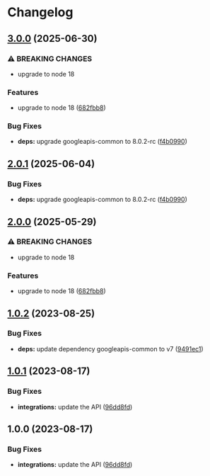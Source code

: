 # Changelog

## [3.0.0](https://github.com/googleapis/google-api-nodejs-client/compare/integrations-v2.0.1...integrations-v3.0.0) (2025-06-30)


### ⚠ BREAKING CHANGES

* upgrade to node 18

### Features

* upgrade to node 18 ([682fbb8](https://github.com/googleapis/google-api-nodejs-client/commit/682fbb869189ae92b3e9a194d37d0548af0c1f92))


### Bug Fixes

* **deps:** upgrade googleapis-common to 8.0.2-rc ([f4b0990](https://github.com/googleapis/google-api-nodejs-client/commit/f4b099071040cfbcfe4a2e7d487d45ee93b369e0))

## [2.0.1](https://github.com/googleapis/google-api-nodejs-client/compare/integrations-v2.0.0...integrations-v2.0.1) (2025-06-04)


### Bug Fixes

* **deps:** upgrade googleapis-common to 8.0.2-rc ([f4b0990](https://github.com/googleapis/google-api-nodejs-client/commit/f4b099071040cfbcfe4a2e7d487d45ee93b369e0))

## [2.0.0](https://github.com/googleapis/google-api-nodejs-client/compare/integrations-v1.0.2...integrations-v2.0.0) (2025-05-29)


### ⚠ BREAKING CHANGES

* upgrade to node 18

### Features

* upgrade to node 18 ([682fbb8](https://github.com/googleapis/google-api-nodejs-client/commit/682fbb869189ae92b3e9a194d37d0548af0c1f92))

## [1.0.2](https://github.com/googleapis/google-api-nodejs-client/compare/integrations-v1.0.1...integrations-v1.0.2) (2023-08-25)


### Bug Fixes

* **deps:** update dependency googleapis-common to v7 ([9491ec1](https://github.com/googleapis/google-api-nodejs-client/commit/9491ec1cdc3c413e7d73edcfcd59cf5c28a7c855))

## [1.0.1](https://github.com/googleapis/google-api-nodejs-client/compare/integrations-v1.0.0...integrations-v1.0.1) (2023-08-17)


### Bug Fixes

* **integrations:** update the API ([96dd8fd](https://github.com/googleapis/google-api-nodejs-client/commit/96dd8fd2c14ae586392b520daa489691e27e5ea7))

## 1.0.0 (2023-08-17)


### Bug Fixes

* **integrations:** update the API ([96dd8fd](https://github.com/googleapis/google-api-nodejs-client/commit/96dd8fd2c14ae586392b520daa489691e27e5ea7))
